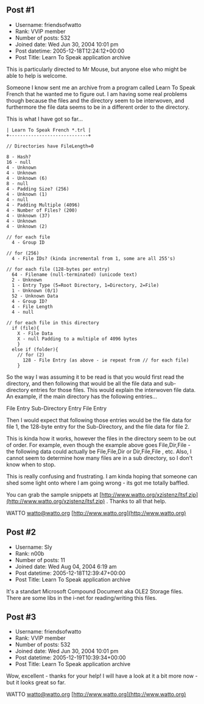 ## Post #1
- Username: friendsofwatto
- Rank: VVIP member
- Number of posts: 532
- Joined date: Wed Jun 30, 2004 10:01 pm
- Post datetime: 2005-12-18T12:24:12+00:00
- Post Title: Learn To Speak application archive

This is particularly directed to Mr Mouse, but anyone else who might be able to help is welcome.

Someone I know sent me an archive from a program called Learn To Speak French that he wanted me to figure out. I am having some real problems though because the files and the directory seem to be interwoven, and furthermore the file data seems to be in a different order to the directory.

This is what I have got so far...

```
| Learn To Speak French *.trl |
+-----------------------------+

// Directories have FileLength=0

8 - Hash?
16 - null
4 - Unknown
4 - Unknown
4 - Unknown (6)
8 - null
4 - Padding Size? (256)
4 - Unknown (1)
4 - null
4 - Padding Multiple (4096)
4 - Number of Files? (200)
4 - Unknown (37)
4 - Unknown
4 - Unknown (2)

// for each file
  4 - Group ID
  
// for (256)
  4 - File IDs? (kinda incremental from 1, some are all 255's)

// for each file (128-bytes per entry)
  64 - Filename (null-terminated) (unicode text)
  2 - Unknown
  1 - Entry Type (5=Root Directory, 1=Directory, 2=File)
  1 - Unknown (0/1)
  52 - Unknown Data
  4 - Group ID?
  4 - File Length
  4 - null
  
// for each file in this directory
  if (file){
    X - File Data
    X - null Padding to a multiple of 4096 bytes
    }
  else if (folder){
    // for (2)
      128 - File Entry (as above - ie repeat from // for each file)
    }
```


So the way I was assuming it to be read is that you would first read the directory, and then following that would be all the file data and sub-directory entries for those files. This would explain the interwoven file data. An example, if the main directory has the following entries...

File Entry
Sub-Directory Entry
File Entry

Then I would expect that following those entries would be the file data for file 1, the 128-byte entry for the Sub-Directory, and the file data for file 2.

This is kinda how it works, however the files in the directory seem to be out of order. For example, even though the example above goes File,Dir,File - the following data could actually be File,File,Dir or Dir,File,File , etc. Also, I cannot seem to determine how many files are in a sub directory, so I don't know when to stop.

This is really confusing and frustrating. I am kinda hoping that someone can shed some light onto where I am going wrong - its got me totally baffled.

You can grab the sample snippets at [http://www.watto.org/xzistenz/ltsf.zip](http://www.watto.org/xzistenz/ltsf.zip) . Thanks to all that help.

WATTO
[watto@watto.org](mailto:watto@watto.org)
[http://www.watto.org](http://www.watto.org)
## Post #2
- Username: Sly
- Rank: n00b
- Number of posts: 11
- Joined date: Wed Aug 04, 2004 6:19 am
- Post datetime: 2005-12-18T12:39:47+00:00
- Post Title: Learn To Speak application archive

It's a standart Microsoft Compound Document aka OLE2 Storage files.
There are some libs in the i-net for reading/writing this files.
## Post #3
- Username: friendsofwatto
- Rank: VVIP member
- Number of posts: 532
- Joined date: Wed Jun 30, 2004 10:01 pm
- Post datetime: 2005-12-19T10:39:34+00:00
- Post Title: Learn To Speak application archive

Wow, excellent - thanks for your help! I will have a look at it a bit more now - but it looks great so far.

WATTO
[watto@watto.org](mailto:watto@watto.org)
[http://www.watto.org](http://www.watto.org)
